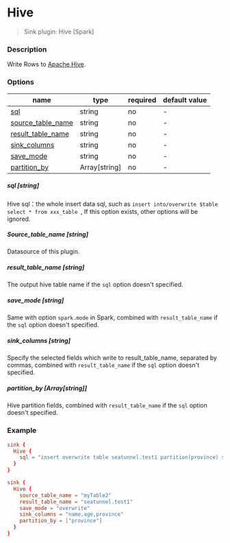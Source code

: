 # Hive

> Sink plugin: Hive [Spark]

### Description

Write Rows to [Apache Hive](https://hive.apache.org).

### Options

| name                                    | type          | required | default value |
| --------------------------------------- | ------------- | -------- | ------------- |
| [sql](#sql-string)                             | string        | no       | -             |
| [source_table_name](#source_table_name-string) | string        | no       | -             |
| [result_table_name](#result_table_name-string) | string        | no       | -             |
| [sink_columns](#sink_columns-string)           | string        | no       | -             |
| [save_mode](#save_mode-string)                 | string        | no       | -             |
| [partition_by](#partition_by-arraystring)           | Array[string] | no       | -             |

##### sql [string]
Hive sql：the whole insert data sql, such as `insert into/overwrite $table  select * from xxx_table `, If this option exists, other options will be ignored.

##### Source_table_name [string]

Datasource of this plugin.

##### result_table_name [string]

The output hive table name if the `sql` option doesn't specified.

##### save_mode [string]

Same with option `spark.mode` in Spark, combined with `result_table_name` if the `sql` option doesn't specified.

##### sink_columns [string]

Specify the selected fields which write to result_table_name, separated by commas, combined with `result_table_name` if the `sql` option doesn't specified.

##### partition_by [Array[string]]

Hive partition fields, combined with `result_table_name` if the `sql` option doesn't specified.

### Example

```conf
sink {
  Hive {
    sql = "insert overwrite table seatunnel.test1 partition(province) select name,age,province from myTable2"
  }
}
```

```conf
sink {
  Hive {
    source_table_name = "myTable2"
    result_table_name = "seatunnel.test1"
    save_mode = "overwrite"
    sink_columns = "name,age,province"
    partition_by = ["province"]
  }
}
```
